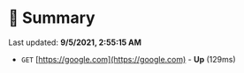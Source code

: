 # 📖 Summary
Last updated: **9/5/2021, 2:55:15 AM**

- `GET` [https://google.com](https://google.com) - **Up** (129ms)
